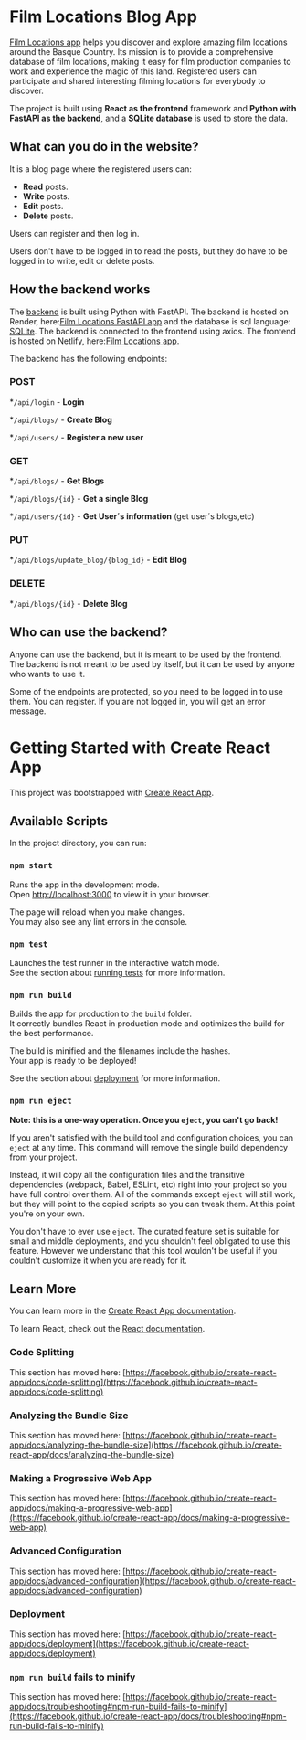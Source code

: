 # Film Locations Blog App

[Film Locations app](https://wondrous-bunny-d8bf8f.netlify.app/) helps you discover and explore amazing film locations around the Basque Country. Its mission is to provide a comprehensive database of film locations, making it easy for film production companies to work and experience the magic of this land. Registered users can participate and shared interesting filming locations for everybody to discover.

The project is built using **React as the frontend** framework and **Python with FastAPI as the backend**, and a **SQLite database** is used to store the data.

## What can you do in the website?

It is a blog page where the registered users can:

* **Read** posts.
* **Write** posts.
* **Edit** posts.
* **Delete** posts.

Users can register and then log in.

Users don't have to be logged in to read the posts, but they do have to be logged in to write, edit or delete posts.


## How the backend works

The [backend](https://github.com/isabelhormaeche/Backend) is built using Python with FastAPI. The backend is hosted on Render, here:[Film Locations FastAPI app](https://filmlocationsapi.onrender.com/docs) and the database is sql language: [SQLite](https://www.sqlite.org/). The backend is connected to the frontend using axios. The frontend is hosted on Netlify, here:[Film Locations app](https://wondrous-bunny-d8bf8f.netlify.app/).

The backend has the following endpoints:

### POST

*`/api/login` - **Login**

*`/api/blogs/` - **Create Blog**

*`/api/users/` - **Register a new user**

### GET

*`/api/blogs/` - **Get Blogs**

*`/api/blogs/{id}` - **Get a single Blog**

*`/api/users/{id}` - **Get User´s information** (get user´s blogs,etc)

### PUT
*`/api/blogs/update_blog/{blog_id}` - **Edit Blog**

### DELETE
*`/api/blogs/{id}` - **Delete Blog**


## Who can use the backend?

Anyone can use the backend, but it is meant to be used by the frontend. The backend is not meant to be used by itself, but it can be used by anyone who wants to use it.

Some of the endpoints are protected, so you need to be logged in to use them. You can register. If you are not logged in, you will get an error message.





# Getting Started with Create React App

This project was bootstrapped with [Create React App](https://github.com/facebook/create-react-app).

## Available Scripts

In the project directory, you can run:

### `npm start`

Runs the app in the development mode.\
Open [http://localhost:3000](http://localhost:3000) to view it in your browser.

The page will reload when you make changes.\
You may also see any lint errors in the console.

### `npm test`

Launches the test runner in the interactive watch mode.\
See the section about [running tests](https://facebook.github.io/create-react-app/docs/running-tests) for more information.

### `npm run build`

Builds the app for production to the `build` folder.\
It correctly bundles React in production mode and optimizes the build for the best performance.

The build is minified and the filenames include the hashes.\
Your app is ready to be deployed!

See the section about [deployment](https://facebook.github.io/create-react-app/docs/deployment) for more information.

### `npm run eject`

**Note: this is a one-way operation. Once you `eject`, you can't go back!**

If you aren't satisfied with the build tool and configuration choices, you can `eject` at any time. This command will remove the single build dependency from your project.

Instead, it will copy all the configuration files and the transitive dependencies (webpack, Babel, ESLint, etc) right into your project so you have full control over them. All of the commands except `eject` will still work, but they will point to the copied scripts so you can tweak them. At this point you're on your own.

You don't have to ever use `eject`. The curated feature set is suitable for small and middle deployments, and you shouldn't feel obligated to use this feature. However we understand that this tool wouldn't be useful if you couldn't customize it when you are ready for it.

## Learn More

You can learn more in the [Create React App documentation](https://facebook.github.io/create-react-app/docs/getting-started).

To learn React, check out the [React documentation](https://reactjs.org/).

### Code Splitting

This section has moved here: [https://facebook.github.io/create-react-app/docs/code-splitting](https://facebook.github.io/create-react-app/docs/code-splitting)

### Analyzing the Bundle Size

This section has moved here: [https://facebook.github.io/create-react-app/docs/analyzing-the-bundle-size](https://facebook.github.io/create-react-app/docs/analyzing-the-bundle-size)

### Making a Progressive Web App

This section has moved here: [https://facebook.github.io/create-react-app/docs/making-a-progressive-web-app](https://facebook.github.io/create-react-app/docs/making-a-progressive-web-app)

### Advanced Configuration

This section has moved here: [https://facebook.github.io/create-react-app/docs/advanced-configuration](https://facebook.github.io/create-react-app/docs/advanced-configuration)

### Deployment

This section has moved here: [https://facebook.github.io/create-react-app/docs/deployment](https://facebook.github.io/create-react-app/docs/deployment)

### `npm run build` fails to minify

This section has moved here: [https://facebook.github.io/create-react-app/docs/troubleshooting#npm-run-build-fails-to-minify](https://facebook.github.io/create-react-app/docs/troubleshooting#npm-run-build-fails-to-minify)
#
